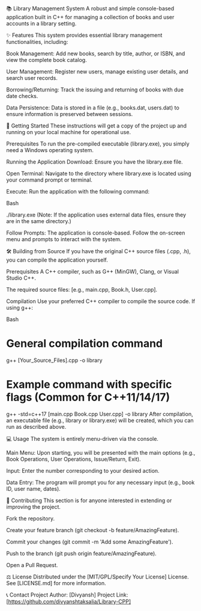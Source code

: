 📚 Library Management System
A robust and simple console-based application built in C++ for managing a collection of books and user accounts in a library setting.

✨ Features
This system provides essential library management functionalities, including:

Book Management: Add new books, search by title, author, or ISBN, and view the complete book catalog.

User Management: Register new users, manage existing user details, and search user records.

Borrowing/Returning: Track the issuing and returning of books with due date checks.

Data Persistence: Data is stored in a file (e.g., books.dat, users.dat) to ensure information is preserved between sessions.

🚀 Getting Started
These instructions will get a copy of the project up and running on your local machine for operational use.

Prerequisites
To run the pre-compiled executable (library.exe), you simply need a Windows operating system.

Running the Application
Download: Ensure you have the library.exe file.

Open Terminal: Navigate to the directory where library.exe is located using your command prompt or terminal.

Execute: Run the application with the following command:

Bash

./library.exe
(Note: If the application uses external data files, ensure they are in the same directory.)

Follow Prompts: The application is console-based. Follow the on-screen menu and prompts to interact with the system.

🛠️ Building from Source
If you have the original C++ source files (.cpp, .h), you can compile the application yourself.

Prerequisites
A C++ compiler, such as G++ (MinGW), Clang, or Visual Studio C++.

The required source files: [e.g., main.cpp, Book.h, User.cpp].

Compilation
Use your preferred C++ compiler to compile the source code. If using g++:

Bash

# General compilation command
g++ [Your_Source_Files].cpp -o library

# Example command with specific flags (Common for C++11/14/17)
g++ -std=c++17 [main.cpp Book.cpp User.cpp] -o library
After compilation, an executable file (e.g., library or library.exe) will be created, which you can run as described above.

💻 Usage
The system is entirely menu-driven via the console.

Main Menu: Upon starting, you will be presented with the main options (e.g., Book Operations, User Operations, Issue/Return, Exit).

Input: Enter the number corresponding to your desired action.

Data Entry: The program will prompt you for any necessary input (e.g., book ID, user name, dates).

🤝 Contributing
This section is for anyone interested in extending or improving the project.

Fork the repository.

Create your feature branch (git checkout -b feature/AmazingFeature).

Commit your changes (git commit -m 'Add some AmazingFeature').

Push to the branch (git push origin feature/AmazingFeature).

Open a Pull Request.

⚖️ License
Distributed under the [MIT/GPL/Specify Your License] License. See [LICENSE.md] for more information.

📞 Contact
Project Author: [Divyansh] Project Link: [https://github.com/divyanshtaksalia/Library-CPP]
